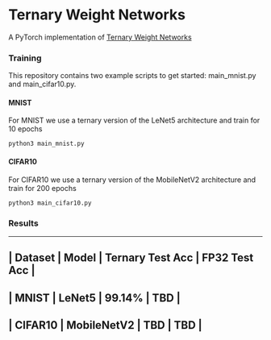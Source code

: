# Ternary Weight Networks

A PyTorch implementation of [Ternary Weight Networks](https://arxiv.org/abs/1605.04711)

### Training
This repository contains two example scripts to get started: main_mnist.py and main_cifar10.py.

#### MNIST
For MNIST we use a ternary version of the LeNet5 architecture and train for 10 epochs
```
python3 main_mnist.py
```

#### CIFAR10
For CIFAR10 we use a ternary version of the MobileNetV2 architecture and train for 200 epochs
```
python3 main_cifar10.py
```

### Results

--------------------------------------------------------------
| Dataset | Model       | Ternary Test Acc  | FP32 Test Acc  |
--------------------------------------------------------------
| MNIST   | LeNet5      | 99.14%            | TBD            |
--------------------------------------------------------------
| CIFAR10 | MobileNetV2 | TBD               | TBD            |
--------------------------------------------------------------